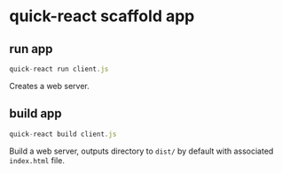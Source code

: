 # quick-react scaffold app

## run app

```js
quick-react run client.js
```

Creates a web server.

## build app

```js
quick-react build client.js
```

Build a web server, outputs directory to `dist/` by default with associated `index.html` file.